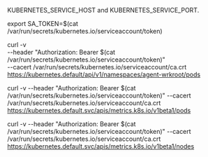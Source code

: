 KUBERNETES_SERVICE_HOST and KUBERNETES_SERVICE_PORT. 



export SA_TOKEN=$(cat /var/run/secrets/kubernetes.io/serviceaccount/token)

curl -v \
  --header "Authorization: Bearer $(cat /var/run/secrets/kubernetes.io/serviceaccount/token)" \
  --cacert /var/run/secrets/kubernetes.io/serviceaccount/ca.crt \
  https://kubernetes.default/api/v1/namespaces/agent-wrkroot/pods

curl -v   --header "Authorization: Bearer $(cat /var/run/secrets/kubernetes.io/serviceaccount/token)"   --cacert /var/run/secrets/kubernetes.io/serviceaccount/ca.crt  https://kubernetes.default.svc/apis/metrics.k8s.io/v1beta1/pods
  
curl -v   --header "Authorization: Bearer $(cat /var/run/secrets/kubernetes.io/serviceaccount/token)"   --cacert /var/run/secrets/kubernetes.io/serviceaccount/ca.crt  https://kubernetes.default.svc/apis/metrics.k8s.io/v1beta1/nodes
  

